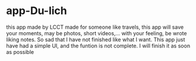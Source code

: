 # app-Du-lich
this app made by LCCT
made for someone like travels, this app will save your moments, may be photos, short videos,... with your feeling, be wrote liking notes.
So sad that I have not finished like what I want. This app just have had a simple UI, and the funtion is not complete.
I will finish it as soon as possible
